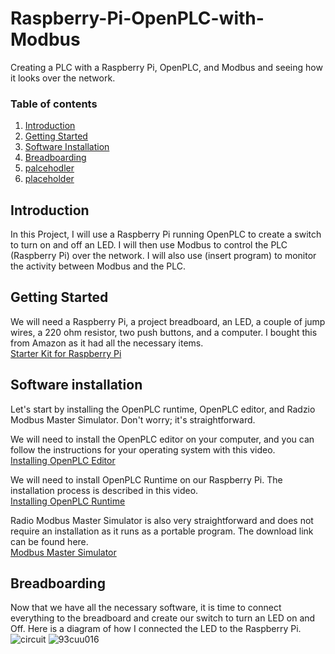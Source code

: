 # Raspberry-Pi-OpenPLC-with-Modbus
Creating a PLC with a Raspberry Pi, OpenPLC, and Modbus and seeing how it looks over the network.

### Table of contents

1. [Introduction](#introduction)
2. [Getting Started](#starting)
3. [Software Installation](#software)
4. [Breadboarding](#breadboard)
5. [palcehodler](#assessment)
6. [placeholder](#summary)

## Introduction <a name="introduction">
In this Project, I will use a Raspberry Pi running OpenPLC to create a switch to turn on and off an LED. I will then use Modbus to control the PLC (Raspberry Pi) over the network. I will also use (insert program) to monitor the activity between Modbus and the PLC.

## Getting Started <a name="starting">
We will need a Raspberry Pi, a project breadboard, an LED, a couple of jump wires, a 220 ohm resistor, two push buttons, and a computer. I bought this from Amazon as it had all the necessary items.   
[Starter Kit for Raspberry Pi](https://www.amazon.com/FREENOVE-Ultimate-Raspberry-558-Page-Detailed/dp/B06W54L7B5/ref=sr_1_2?crid=137OMN2ITGV7Z&dib=eyJ2IjoiMSJ9.GZW428gjohLopQ4YjAL731KQlescXYe9p8UTtopiUVObrhS8zyO8TdGjMn0GaHB9i73Y5sl1RAIQ5ZBbgfnqsscUse9cfc0f0oSpxE2e2qAWFEvjztiRzOR_F9WexFCJoVMQeRvJc8ATG3jJLktPVzfIvX99O1t_9gQsXjk4CG4BrUFIV9jLh5Zepu05XoVcfOq5WKL2pdHLW2tAs6CqcLs34oHkRyw6IlbnukW7dHCSsx4h-0AOcm71h3F71mhdmPSAVVC3gso0o7oZF0Q9Kh8YGxceL6Rlg2MdZQUtDnw.FqbyPBW7yhmTjdwOh8kxuP8jc__tzGTqbGzE1V07lxw&dib_tag=se&keywords=Freenove+Ultimate+Starter+Kit+for+Raspberry+Pi+5+4+B+3+B%2B+400%2C+558-Page+Detailed+Tutorial%2C+Python+C+Java+Scratch+Code%2C+223+Items%2C+104+Projects&qid=1717290931&s=electronics&sprefix=freenove+ultimate+starter+kit+for+raspberry+pi+5+4+b+3+b%2B+400%2C+558-page+detailed+tutorial%2C+python+c+java+scratch+code%2C+223+items%2C+104+projects%2Celectronics%2C280&sr=1-2)

## Software installation <a name="software">
Let's start by installing the OpenPLC runtime, OpenPLC editor, and Radzio Modbus Master Simulator. Don't worry; it's straightforward.

We will need to install the OpenPLC editor on your computer, and you can follow the instructions for your operating system with this video.  
[Installing OpenPLC Editor](https://youtu.be/iC5s4CEiOB4?si=wJh1vriMxQ14dKNB)

We will need to install OpenPLC Runtime on our Raspberry Pi. The installation process is described in this video.  
[Installing OpenPLC Runtime](https://youtu.be/Il0bCK5Luto?si=YuJfXPOuYSHyYUJl&t=669)

Radio Modbus Master Simulator is also very straightforward and does not require an installation as it runs as a portable program. The download link can be found here.  
[Modbus Master Simulator](https://en.radzio.dxp.pl/modbus-master-simulator/)

## Breadboarding <a name="breadboard">
Now that we have all the necessary software, it is time to connect everything to the breadboard and create our switch to turn an LED on and Off. Here is a diagram of how I connected the LED to the Raspberry Pi.  
![circuit](https://github.com/IzharSalvanaSyed/Raspberry-Pi-OpenPLC-with-Modbus/assets/156041933/cca5c8a6-d061-4761-975d-6f986cfde367)
![93cuu016](https://github.com/IzharSalvanaSyed/Raspberry-Pi-OpenPLC-with-Modbus/assets/156041933/c70b7871-b893-4320-91ec-0fe224ca756e)
